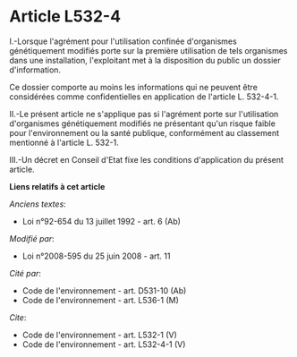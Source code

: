 # Article L532-4

I.-Lorsque l'agrément pour l'utilisation confinée d'organismes génétiquement modifiés porte sur la première utilisation de
tels organismes dans une installation, l'exploitant met à la disposition du public un dossier d'information. 

Ce dossier comporte au moins les informations qui ne peuvent être considérées comme confidentielles en application de
l'article L. 532-4-1. 

II.-Le présent article ne s'applique pas si l'agrément porte sur l'utilisation d'organismes génétiquement modifiés ne
présentant qu'un risque faible pour l'environnement ou la santé publique, conformément au classement mentionné à l'article L.
532-1.

III.-Un décret en Conseil d'Etat fixe les conditions d'application du présent article.

**Liens relatifs à cet article**

_Anciens textes_:

  - Loi n°92-654 du 13 juillet 1992 - art. 6 (Ab)

_Modifié par_:

  - Loi n°2008-595 du 25 juin 2008 - art. 11

_Cité par_:

  - Code de l'environnement - art. D531-10 (Ab)
  - Code de l'environnement - art. L536-1 (M)

_Cite_:

  - Code de l'environnement - art. L532-1 (V)
  - Code de l'environnement - art. L532-4-1 (V)
